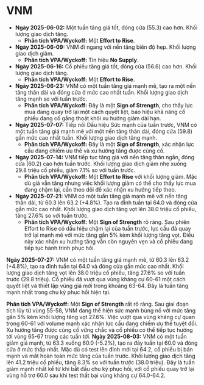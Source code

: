 # VNM

- **Ngày 2025-06-02:** Một tuần tăng giá tốt, đóng cửa (55.3) cao hơn. Khối lượng giao dịch tăng.
    - **Phân tích VPA/Wyckoff:** Một **Effort to Rise**.
- **Ngày 2025-06-09:** VNM đi ngang với nến tăng biên độ hẹp. Khối lượng giao dịch giảm.
    - **Phân tích VPA/Wyckoff:** Tín hiệu **No Supply**.
- **Ngày 2025-06-16:** Cổ phiếu tăng giá tốt, đóng cửa (56.6) cao hơn. Khối lượng giao dịch tăng.
    - **Phân tích VPA/Wyckoff:** Một **Effort to Rise**.
- **Ngày 2025-06-23:** VNM có một tuần tăng giá mạnh mẽ, tạo ra một nến tăng thân dài và đóng cửa ở mức cao nhất tuần. Khối lượng giao dịch tăng mạnh so với tuần trước.
    - **Phân tích VPA/Wyckoff:** Đây là một **Sign of Strength**, cho thấy lực mua đang quay trở lại một cách quyết liệt, báo hiệu khả năng cổ phiếu đang cố gắng thoát khỏi xu hướng giảm dài hạn.
- **Ngày 2025-07-07:** Tiếp nối Dấu hiệu Sức mạnh của tuần trước, VNM có một tuần tăng giá mạnh mẽ với một nến tăng thân dài, đóng cửa (59.8) gần mức cao nhất tuần. Khối lượng giao dịch tăng mạnh.
    - **Phân tích VPA/Wyckoff:** Đây là một **Sign of Strength**, xác nhận lực cầu đang chiếm ưu thế và xu hướng tăng được củng cố.
- **Ngày 2025-07-14:** VNM tiếp tục tăng giá với nến tăng thân ngắn, đóng cửa (60.2) cao hơn tuần trước. Khối lượng giao dịch giảm nhẹ xuống 29.8 triệu cổ phiếu, giảm 7.1% so với tuần trước.
    - **Phân tích VPA/Wyckoff:** Một **Effort to Rise** với khối lượng giảm. Mặc dù giá vẫn tăng nhưng việc khối lượng giảm có thể cho thấy lực mua đang chậm lại, cần theo dõi để xác nhận xu hướng tiếp theo.
- **Ngày 2025-07-21:** VNM có một tuần tăng giá mạnh mẽ với nến tăng thân dài, từ 60.3 lên 63.2 (+4.8%). Tạo ra đỉnh tuần tại 64.0 và đóng cửa gần mức cao nhất. Khối lượng giao dịch tăng vọt lên 38.0 triệu cổ phiếu, tăng 27.6% so với tuần trước.
    - **Phân tích VPA/Wyckoff:** Một **Sign of Strength** rõ ràng. Sau phiên Effort to Rise có dấu hiệu chậm lại của tuần trước, lực cầu đã quay trở lại mạnh mẽ với mức tăng gần 5% kèm khối lượng tăng vọt. Điều này xác nhận xu hướng tăng vẫn còn nguyên vẹn và cổ phiếu đang tiếp tục hành trình phục hồi.


**Ngày 2025-07-27:** VNM có một tuần tăng giá mạnh mẽ, từ 60.3 lên 63.2 (+4.8%), tạo ra đỉnh tuần tại 64.0 và đóng cửa gần mức cao nhất. Khối lượng giao dịch tăng vọt lên 38.0 triệu cổ phiếu, tăng 27.6% so với tuần trước (29.8 triệu). Cổ phiếu đã vượt qua vùng kháng cự 60-61 một cách quyết liệt và thiết lập vùng giá mới trong khoảng 63-64. Đây là tuần tăng mạnh nhất trong chu kỳ phục hồi hiện tại.

**Phân tích VPA/Wyckoff:** Một **Sign of Strength** rất rõ ràng. Sau giai đoạn tích lũy từ vùng 55-58, VNM đang thể hiện sức mạnh bùng nổ với mức tăng gần 5% kèm khối lượng tăng vọt 27.6%. Việc vượt qua vùng kháng cự quan trọng 60-61 với volume mạnh xác nhận lực cầu đang chiếm ưu thế tuyệt đối. Xu hướng tăng được củng cố vững chắc và cổ phiếu có thể tiếp tục hướng tới vùng 65-67 trong các tuần tới.
**Ngày 2025-08-03:** VNM có một tuần giảm giá mạnh, từ 63.3 xuống 60.0 (-5.2%), tạo ra đáy tuần tại 60.0 và đóng cửa ở mức thấp nhất. Mặc dù có test lên đỉnh mới tại 64.2, cổ phiếu bị bán mạnh và mất hoàn toàn mức tăng của tuần trước. Khối lượng giao dịch tăng lên 41.2 triệu cổ phiếu, tăng 8.3% so với tuần trước (38.0 triệu). Đây là tuần giảm mạnh nhất kể từ khi bắt đầu chu kỳ phục hồi, với cổ phiếu quay trở lại vùng hỗ trợ 60.0 sau khi test thất bại vùng kháng cự 64.0-64.2.
